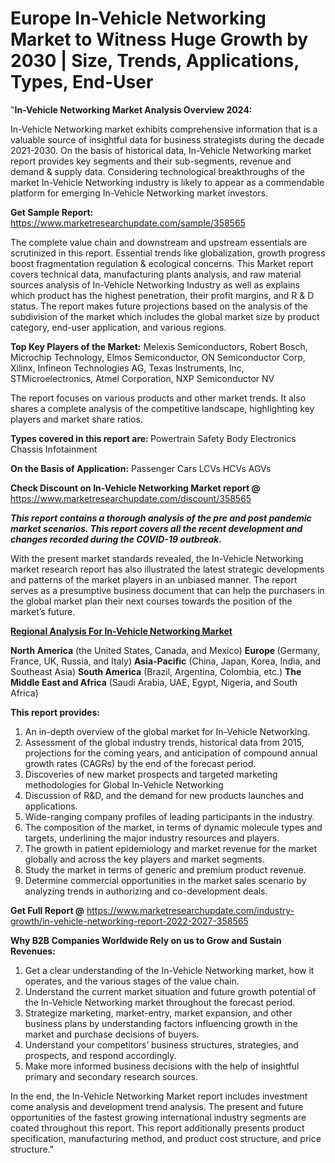 # Europe In-Vehicle Networking Market to Witness Huge Growth by 2030 | Size, Trends, Applications, Types, End-User
"<strong>In-Vehicle Networking Market Analysis Overview 2024:</strong>

In-Vehicle Networking market exhibits comprehensive information that is a valuable source of insightful data for business strategists during the decade 2021-2030. On the basis of historical data, In-Vehicle Networking market report provides key segments and their sub-segments, revenue and demand &amp; supply data. Considering technological breakthroughs of the market In-Vehicle Networking industry is likely to appear as a commendable platform for emerging In-Vehicle Networking market investors.

<strong>Get Sample Report:</strong> <a href=https://www.marketresearchupdate.com/sample/358565>https://www.marketresearchupdate.com/sample/358565</a>

The complete value chain and downstream and upstream essentials are scrutinized in this report. Essential trends like globalization, growth progress boost fragmentation regulation &amp; ecological concerns. This Market report covers technical data, manufacturing plants analysis, and raw material sources analysis of In-Vehicle Networking Industry as well as explains which product has the highest penetration, their profit margins, and R &amp; D status. The report makes future projections based on the analysis of the subdivision of the market which includes the global market size by product category, end-user application, and various regions.

<strong>Top Key Players of the Market:</strong>
Melexis Semiconductors, Robert Bosch, Microchip Technology, Elmos Semiconductor, ON Semiconductor Corp, Xilinx, Infineon Technologies AG, Texas Instruments, Inc, STMicroelectronics, Atmel Corporation, NXP Semiconductor NV

The report focuses on various products and other market trends. It also shares a complete analysis of the competitive landscape, highlighting key players and market share ratios.

<strong>Types covered in this report are: </strong>
Powertrain
Safety
Body Electronics
Chassis
Infotainment

<strong>On the Basis of Application:</strong>
Passenger Cars
LCVs
HCVs
AGVs

<strong>Check Discount on In-Vehicle Networking Market report @</strong> <a href=https://www.marketresearchupdate.com/discount/358565>https://www.marketresearchupdate.com/discount/358565</a>

<em><strong>This report contains a thorough analysis of the pre and post pandemic market scenarios. This report covers all the recent development and changes recorded during the COVID-19 outbreak.</strong></em>

With the present market standards revealed, the In-Vehicle Networking market research report has also illustrated the latest strategic developments and patterns of the market players in an unbiased manner. The report serves as a presumptive business document that can help the purchasers in the global market plan their next courses towards the position of the market’s future.

<strong><u><b>Regional Analysis For In-Vehicle Networking Market</b></u></strong>

<strong><b>North America</b></strong> (the United States, Canada, and Mexico)
<strong><b>Europe </b></strong>(Germany, France, UK, Russia, and Italy)
<strong><b>Asia-Pacific</b></strong> (China, Japan, Korea, India, and Southeast Asia)
<strong><b>South America</b></strong> (Brazil, Argentina, Colombia, etc.)
<strong><b>The Middle East and Africa</b></strong> (Saudi Arabia, UAE, Egypt, Nigeria, and South Africa)

<strong>This report provides:</strong>

1) An in-depth overview of the global market for In-Vehicle Networking.
2) Assessment of the global industry trends, historical data from 2015, projections for the coming years, and anticipation of compound annual growth rates (CAGRs) by the end of the forecast period.
3) Discoveries of new market prospects and targeted marketing methodologies for Global In-Vehicle Networking
4) Discussion of R&amp;D, and the demand for new products launches and applications.
5) Wide-ranging company profiles of leading participants in the industry.
6) The composition of the market, in terms of dynamic molecule types and targets, underlining the major industry resources and players.
7) The growth in patient epidemiology and market revenue for the market globally and across the key players and market segments.
8) Study the market in terms of generic and premium product revenue.
9) Determine commercial opportunities in the market sales scenario by analyzing trends in authorizing and co-development deals.

<strong>Get Full Report @</strong> <a href=https://www.marketresearchupdate.com/industry-growth/in-vehicle-networking-report-2022-2027-358565>https://www.marketresearchupdate.com/industry-growth/in-vehicle-networking-report-2022-2027-358565</a>

<strong>Why B2B Companies Worldwide Rely on us to Grow and Sustain Revenues:</strong>

1) Get a clear understanding of the In-Vehicle Networking market, how it operates, and the various stages of the value chain.
2) Understand the current market situation and future growth potential of the In-Vehicle Networking market throughout the forecast period.
3) Strategize marketing, market-entry, market expansion, and other business plans by understanding factors influencing growth in the market and purchase decisions of buyers.
4) Understand your competitors’ business structures, strategies, and prospects, and respond accordingly.
5) Make more informed business decisions with the help of insightful primary and secondary research sources.

In the end, the In-Vehicle Networking Market report includes investment come analysis and development trend analysis. The present and future opportunities of the fastest growing international industry segments are coated throughout this report. This report additionally presents product specification, manufacturing method, and product cost structure, and price structure."


